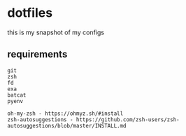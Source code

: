 # dotfiles

this is my snapshot of my configs

## requirements

```
git
zsh
fd
exa
batcat
pyenv

oh-my-zsh - https://ohmyz.sh/#install
zsh-autosuggestions - https://github.com/zsh-users/zsh-autosuggestions/blob/master/INSTALL.md
```
